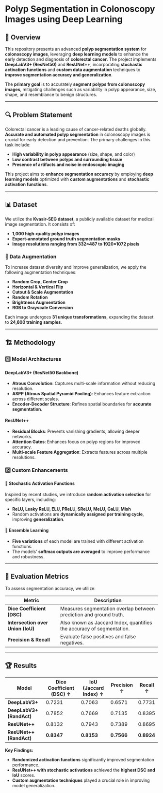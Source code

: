 # Polyp Segmentation in Colonoscopy Images using Deep Learning

## 📌 Overview

This repository presents an advanced **polyp segmentation system** for **colonoscopy images**, leveraging **deep learning models** to enhance the early detection and diagnosis of **colorectal cancer**. The project implements **DeepLabV3+ (ResNet50)** and **ResUNet++**, incorporating **stochastic activation functions** and **custom data augmentation** techniques to **improve segmentation accuracy and generalization**.

The **primary goal** is to accurately **segment polyps from colonoscopy images**, mitigating challenges such as variability in polyp appearance, size, shape, and resemblance to benign structures.

---

## 🔍 Problem Statement

Colorectal cancer is a leading cause of cancer-related deaths globally. **Accurate and automated polyp segmentation** in colonoscopy images is crucial for early detection and prevention. The primary challenges in this task include:

- **High variability in polyp appearance** (size, shape, and color)
- **Low contrast between polyps and surrounding tissue**
- **Presence of artifacts and noise in endoscopic imaging**

This project aims to **enhance segmentation accuracy** by employing **deep learning models** optimized with **custom augmentations** and **stochastic activation functions**.

---

## 📊 Dataset

We utilize the **Kvasir-SEG dataset**, a publicly available dataset for medical image segmentation. It consists of:

- **1,000 high-quality polyp images**
- **Expert-annotated ground truth segmentation masks**
- **Image resolutions ranging from 332×487 to 1920×1072 pixels**

### 🔄 **Data Augmentation**
To increase dataset diversity and improve generalization, we apply the following augmentation techniques:
- **Random Crop, Center Crop**
- **Horizontal & Vertical Flip**
- **Cutout & Scale Augmentation**
- **Random Rotation**
- **Brightness Augmentation**
- **RGB to Grayscale Conversion**

Each image undergoes **31 unique transformations**, expanding the dataset to **24,800 training samples**.

---

## 🏗️ Methodology

### **1️⃣ Model Architectures**
#### **DeepLabV3+ (ResNet50 Backbone)**
- **Atrous Convolution**: Captures multi-scale information without reducing resolution.
- **ASPP (Atrous Spatial Pyramid Pooling)**: Enhances feature extraction across different scales.
- **Encoder-Decoder Structure**: Refines spatial boundaries for **accurate segmentation**.

#### **ResUNet++**
- **Residual Blocks**: Prevents vanishing gradients, allowing deeper networks.
- **Attention Gates**: Enhances focus on polyp regions for improved accuracy.
- **Multi-scale Feature Aggregation**: Extracts features across multiple resolutions.

### **2️⃣ Custom Enhancements**
#### **📌 Stochastic Activation Functions**
Inspired by recent studies, we introduce **random activation selection** for specific layers, including:
- **ReLU, Leaky ReLU, ELU, PReLU, SReLU, MeLU, GaLU, Mish**
- Random activations are **dynamically assigned per training cycle**, improving **generalization**.

#### **📌 Ensemble Learning**
- **Five variations** of each model are trained with different activation functions.
- The models' **softmax outputs are averaged** to improve performance and robustness.

---

## 📏 Evaluation Metrics

To assess segmentation accuracy, we utilize:

| Metric | Description |
|--------|------------|
| **Dice Coefficient (DSC)** | Measures segmentation overlap between prediction and ground truth. |
| **Intersection over Union (IoU)** | Also known as Jaccard Index, quantifies the accuracy of segmentation. |
| **Precision & Recall** | Evaluate false positives and false negatives. |

---

## 🏆 Results

| Model | Dice Coefficient (DSC) ↑ | IoU (Jaccard Index) ↑ | Precision ↑ | Recall ↑ |
|--------|----------------|----------------|------------|------------|
| **DeepLabV3+** | 0.7231 | 0.7063 | 0.6571 | 0.7731 |
| **DeepLabV3+ (RandAct)** | 0.7852 | 0.7669 | 0.7135 | 0.8395 |
| **ResUNet++** | 0.8132 | 0.7943 | 0.7389 | 0.8695 |
| **ResUNet++ (RandAct)** | **0.8347** | **0.8153** | **0.7566** | **0.8924** |

**Key Findings:**
- **Randomized activation functions** significantly improved segmentation performance.
- **ResUNet++ with stochastic activations** achieved the **highest DSC and IoU** scores.
- **Custom augmentation techniques** played a crucial role in improving model generalization.

